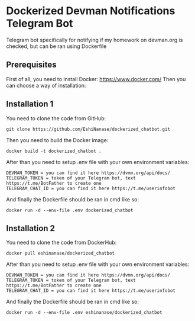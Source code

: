 # Dockerized Devman Notifications Telegram Bot

Telegram bot specifically for notifying if my homework on devman.org is checked, but can be ran using Dockerfile

## Prerequisites

First of all, you need to install Docker: https://www.docker.com/
Then you can choose a way of installation:

## Installation 1

You need to clone the code from GitHub:
```
git clone https://github.com/EshiNanase/dockerized_chatbot.git
```

Then you need to build the Docker image:
```
docker build -t dockerized_chatbot .
```

After than you need to setup .env file with your own environment variables:
```
DEVMAN_TOKEN = you can find it here https://dvmn.org/api/docs/
TELEGRAM_TOKEN = token of your Telegram bot, text https://t.me/BotFather to create one
TELEGRAM_CHAT_ID = you can find it here https://t.me/userinfobot
```

And finally the Dockerfile should be ran in cmd like so:
```
docker run -d --env-file .env dockerized_chatbot
```

## Installation 2

You need to clone the code from DockerHub:
```
docker pull eshinanase/dockerized_chatbot
```

After than you need to setup .env file with your own environment variables:
```
DEVMAN_TOKEN = you can find it here https://dvmn.org/api/docs/
TELEGRAM_TOKEN = token of your Telegram bot, text https://t.me/BotFather to create one
TELEGRAM_CHAT_ID = you can find it here https://t.me/userinfobot
```

And finally the Dockerfile should be ran in cmd like so:
```
docker run -d --env-file .env eshinanase/dockerized_chatbot
```

